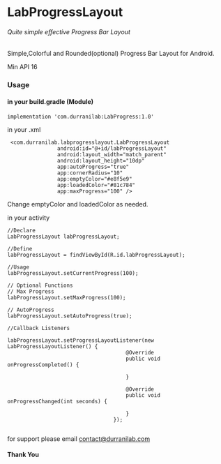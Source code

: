 # LabProgressLayout
###### Quite simple effective Progress Bar Layout

Simple,Colorful and Rounded(optional) Progress Bar Layout for Android.

Min API 16

### Usage

#### in your build.gradle (Module)
```
implementation 'com.durranilab:LabProgress:1.0'
```

in your .xml
```
 <com.durranilab.labprogresslayout.LabProgressLayout
                android:id="@+id/labProgressLayout"
                android:layout_width="match_parent"
                android:layout_height="10dp"
                app:autoProgress="true"
                app:cornerRadius="10"
                app:emptyColor="#e8f5e9"
                app:loadedColor="#81c784"
                app:maxProgress="100" />

```
Change emptyColor and loadedColor as needed.

in your activity

```
//Declare
LabProgressLayout labProgressLayout;

//Define
labProgressLayout = findViewById(R.id.labProgressLayout);

//Usage
labProgressLayout.setCurrentProgress(100);

// Optional Functions
// Max Progress
labProgressLayout.setMaxProgress(100);

// AutoProgress
labProgressLayout.setAutoProgress(true);

//Callback Listeners

labProgressLayout.setProgressLayoutListener(new LabProgressLayoutListener() {
                                      @Override
                                      public void onProgressCompleted() {

                                      }

                                      @Override
                                      public void onProgressChanged(int seconds) {

                                      }
                                  });


```

for support please email contact@durranilab.com

#### Thank You








